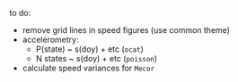 to do:
  - remove grid lines in speed figures (use common theme)
  - accelerometry:
    - P(state) ~ s(doy) + etc (`ocat`)
    - N states ~ s(doy) + etc (`poisson`)
  - calculate speed variances for `Mecor`
